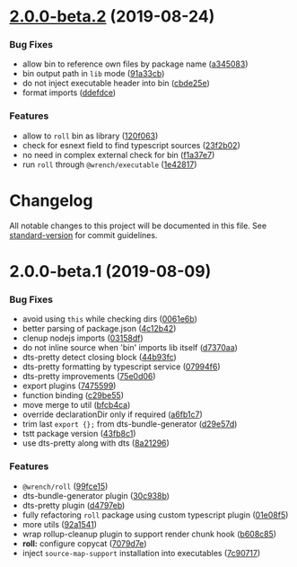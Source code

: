 # [2.0.0-beta.2](https://github.com/gavar/wrench/compare/v/roll/2.0.0-beta.1...v/roll/2.0.0-beta.2@beta) (2019-08-24)


### Bug Fixes

* allow bin to reference own files by package name ([a345083](https://github.com/gavar/wrench/commit/a345083))
* bin output path in `lib` mode ([91a33cb](https://github.com/gavar/wrench/commit/91a33cb))
* do not inject executable header into bin ([cbde25e](https://github.com/gavar/wrench/commit/cbde25e))
* format imports ([ddefdce](https://github.com/gavar/wrench/commit/ddefdce))


### Features

* allow to `roll` bin as library ([120f063](https://github.com/gavar/wrench/commit/120f063))
* check for esnext field to find typescript sources ([23f2b02](https://github.com/gavar/wrench/commit/23f2b02))
* no need in complex external check for bin ([f1a37e7](https://github.com/gavar/wrench/commit/f1a37e7))
* run `roll` through `@wrench/executable` ([1e42817](https://github.com/gavar/wrench/commit/1e42817))

# Changelog

All notable changes to this project will be documented in this file. See [standard-version](https://github.com/conventional-changelog/standard-version) for commit guidelines.

# 2.0.0-beta.1 (2019-08-09)


### Bug Fixes

* avoid using `this` while checking dirs ([0061e6b](https://github.com/gavar/wrench/commit/0061e6b))
* better parsing of package.json ([4c12b42](https://github.com/gavar/wrench/commit/4c12b42))
* clenup nodejs imports ([03158df](https://github.com/gavar/wrench/commit/03158df))
* do not inline source when 'bin' imports lib itself ([d7370aa](https://github.com/gavar/wrench/commit/d7370aa))
* dts-pretty detect closing block ([44b93fc](https://github.com/gavar/wrench/commit/44b93fc))
* dts-pretty formatting by typescript service ([07994f6](https://github.com/gavar/wrench/commit/07994f6))
* dts-pretty improvements ([75e0d06](https://github.com/gavar/wrench/commit/75e0d06))
* export plugins ([7475599](https://github.com/gavar/wrench/commit/7475599))
* function binding ([c29be55](https://github.com/gavar/wrench/commit/c29be55))
* move merge to util ([bfcb4ca](https://github.com/gavar/wrench/commit/bfcb4ca))
* override declarationDir only if required ([a6fb1c7](https://github.com/gavar/wrench/commit/a6fb1c7))
* trim last `export {};` from dts-bundle-generator ([d29e57d](https://github.com/gavar/wrench/commit/d29e57d))
* tstt package version ([43fb8c1](https://github.com/gavar/wrench/commit/43fb8c1))
* use dts-pretty along with dts ([8a21296](https://github.com/gavar/wrench/commit/8a21296))


### Features

* `@wrench/roll` ([99fce15](https://github.com/gavar/wrench/commit/99fce15))
* dts-bundle-generator plugin ([30c938b](https://github.com/gavar/wrench/commit/30c938b))
* dts-pretty plugin ([d4797eb](https://github.com/gavar/wrench/commit/d4797eb))
* fully refactoring `roll` package using custom typescript plugin ([01e08f5](https://github.com/gavar/wrench/commit/01e08f5))
* more utils ([92a1541](https://github.com/gavar/wrench/commit/92a1541))
* wrap rollup-cleanup plugin to support render chunk hook ([b608c85](https://github.com/gavar/wrench/commit/b608c85))
* **roll:** configure copycat ([7079d7e](https://github.com/gavar/wrench/commit/7079d7e))
* inject `source-map-support` installation into executables ([7c90717](https://github.com/gavar/wrench/commit/7c90717))
